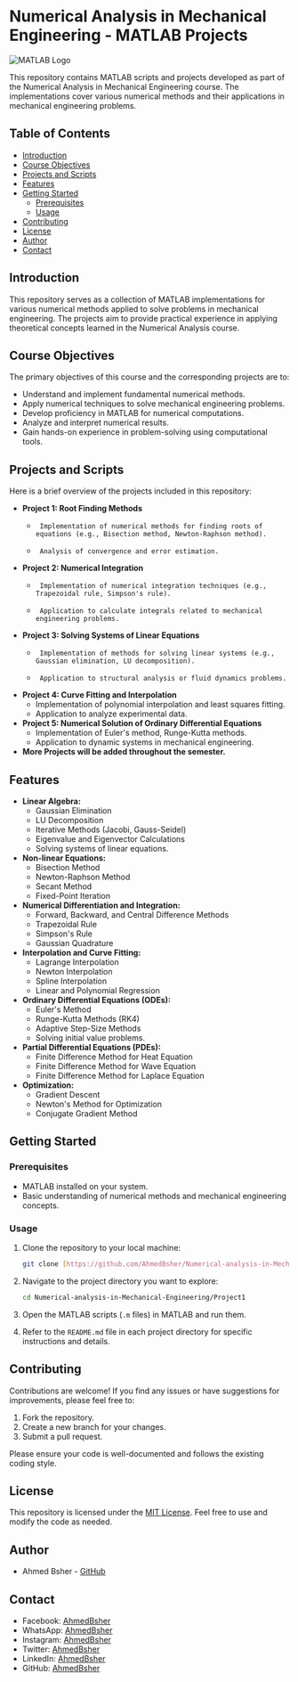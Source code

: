 # Numerical Analysis in Mechanical Engineering - MATLAB Projects
![MATLAB Logo](https://www.mathworks.com/etc/designs/mathworks/img/pic-header-mathworks-logo.svg)

This repository contains MATLAB scripts and projects developed as part of the Numerical Analysis in Mechanical Engineering course. The implementations cover various numerical methods and their applications in mechanical engineering problems.


## Table of Contents
- [Introduction](#introduction)
- [Course Objectives](#course-objectives)
- [Projects and Scripts](#projects-and-scripts)
- [Features](#features)
- [Getting Started](#getting-started)
  - [Prerequisites](#prerequisites)
  - [Usage](#usage)
- [Contributing](#contributing)
- [License](#license)
- [Author](#author)
- [Contact](#contact)

## Introduction
This repository serves as a collection of MATLAB implementations for various numerical methods applied to solve problems in mechanical engineering. The projects aim to provide practical experience in applying theoretical concepts learned in the Numerical Analysis course.

## Course Objectives
The primary objectives of this course and the corresponding projects are to:

-   Understand and implement fundamental numerical methods.
-   Apply numerical techniques to solve mechanical engineering problems.
-   Develop proficiency in MATLAB for numerical computations.
-   Analyze and interpret numerical results.
-   Gain hands-on experience in problem-solving using computational tools.


## Projects and Scripts
Here is a brief overview of the projects included in this repository:
-   **Project 1: Root Finding Methods**
    -      Implementation of numerical methods for finding roots of equations (e.g., Bisection method, Newton-Raphson method).
    -      Analysis of convergence and error estimation.
-   **Project 2: Numerical Integration**
    -      Implementation of numerical integration techniques (e.g., Trapezoidal rule, Simpson's rule).
    -      Application to calculate integrals related to mechanical engineering problems.
-   **Project 3: Solving Systems of Linear Equations**
    -      Implementation of methods for solving linear systems (e.g., Gaussian elimination, LU decomposition).
    -      Application to structural analysis or fluid dynamics problems.
-   **Project 4: Curve Fitting and Interpolation**
    - Implementation of polynomial interpolation and least squares fitting.
    - Application to analyze experimental data.
-   **Project 5: Numerical Solution of Ordinary Differential Equations**
    - Implementation of Euler's method, Runge-Kutta methods.
    - Application to dynamic systems in mechanical engineering.
-   **More Projects will be added throughout the semester.**

## Features
-   **Linear Algebra:**
    -   Gaussian Elimination
    -   LU Decomposition
    -   Iterative Methods (Jacobi, Gauss-Seidel)
    -   Eigenvalue and Eigenvector Calculations
    -   Solving systems of linear equations.
-   **Non-linear Equations:**
    -   Bisection Method
    -   Newton-Raphson Method
    -   Secant Method
    -   Fixed-Point Iteration
-   **Numerical Differentiation and Integration:**
    -   Forward, Backward, and Central Difference Methods
    -   Trapezoidal Rule
    -   Simpson's Rule
    -   Gaussian Quadrature
-   **Interpolation and Curve Fitting:**
    -   Lagrange Interpolation
    -   Newton Interpolation
    -   Spline Interpolation
    -   Linear and Polynomial Regression
-   **Ordinary Differential Equations (ODEs):**
    -   Euler's Method
    -   Runge-Kutta Methods (RK4)
    -   Adaptive Step-Size Methods
    -   Solving initial value problems.
-   **Partial Differential Equations (PDEs):**
    -   Finite Difference Method for Heat Equation
    -   Finite Difference Method for Wave Equation
    -   Finite Difference Method for Laplace Equation
-   **Optimization:**
    -   Gradient Descent
    -   Newton's Method for Optimization
    -   Conjugate Gradient Method

## Getting Started

### Prerequisites

-   MATLAB installed on your system.
-   Basic understanding of numerical methods and mechanical engineering concepts.

### Usage

1.  Clone the repository to your local machine:

    ```bash
    git clone [https://github.com/AhmedBsher/Numerical-analysis-in-Mechanical-Engineering.git](https://github.com/AhmedBsher/Numerical-analysis-in-Mechanical-Engineering.git)
    ```

2.  Navigate to the project directory you want to explore:

    ```bash
    cd Numerical-analysis-in-Mechanical-Engineering/Project1
    ```

3.  Open the MATLAB scripts (`.m` files) in MATLAB and run them.

4.  Refer to the `README.md` file in each project directory for specific instructions and details.

## Contributing

Contributions are welcome! If you find any issues or have suggestions for improvements, please feel free to:

1.  Fork the repository.
2.  Create a new branch for your changes.
3.  Submit a pull request.

Please ensure your code is well-documented and follows the existing coding style.

## License

This repository is licensed under the [MIT License](LICENSE). Feel free to use and modify the code as needed.

## Author

-   Ahmed Bsher - [GitHub](https://github.com/AhmedBsher)

## Contact

- Facebook: [AhmedBsher](https://www.facebook.com/ahmed.bsher.33046)
- WhatsApp: [AhmedBsher](https://wa.me/qr/QNMYGNUDKIDAK1)
- Instagram: [AhmedBsher](https://www.instagram.com/iahmedbsher/)
- Twitter: [AhmedBsher](https://twitter.com/ahmedbsher_)
- LinkedIn: [AhmedBsher](https://www.linkedin.com/in/ahmed-bsher-921242232/)
- GitHub: [AhmedBsher](https://github.com/AhmedBsher)
